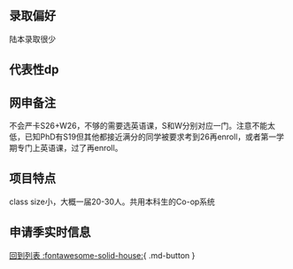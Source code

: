 ## 录取偏好
陆本录取很少
## 代表性dp

## 网申备注
不会严卡S26+W26，不够的需要选英语课，S和W分别对应一门。注意不能太低，已知PhD有S19但其他都接近满分的同学被要求考到26再enroll，或者第一学期专门上英语课，过了再enroll。
## 项目特点
class size小，大概一届20-30人。共用本科生的Co-op系统
## 申请季实时信息

[回到列表 :fontawesome-solid-house:](选校梯度.md){ .md-button }
